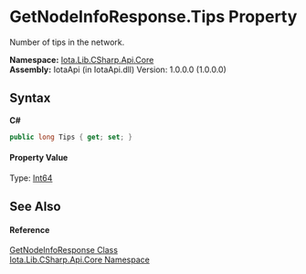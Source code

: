 # GetNodeInfoResponse.Tips Property 
 

Number of tips in the network.

**Namespace:**&nbsp;<a href="N_Iota_Lib_CSharp_Api_Core">Iota.Lib.CSharp.Api.Core</a><br />**Assembly:**&nbsp;IotaApi (in IotaApi.dll) Version: 1.0.0.0 (1.0.0.0)

## Syntax

**C#**<br />
``` C#
public long Tips { get; set; }
```


#### Property Value
Type: <a href="http://msdn2.microsoft.com/en-us/library/6yy583ek" target="_blank">Int64</a>

## See Also


#### Reference
<a href="T_Iota_Lib_CSharp_Api_Core_GetNodeInfoResponse">GetNodeInfoResponse Class</a><br /><a href="N_Iota_Lib_CSharp_Api_Core">Iota.Lib.CSharp.Api.Core Namespace</a><br />